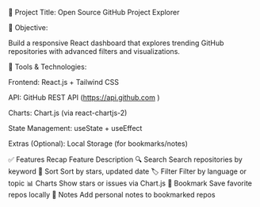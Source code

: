 🚀 Project Title:
Open Source GitHub Project Explorer

🎯 Objective:

Build a responsive React dashboard that explores trending GitHub repositories with advanced filters and visualizations.

🧰 Tools & Technologies:

Frontend: React.js + Tailwind CSS

API: GitHub REST API (https://api.github.com
)

Charts: Chart.js (via react-chartjs-2)

State Management: useState + useEffect

Extras (Optional): Local Storage (for bookmarks/notes)

✅ Features Recap
Feature	Description
🔍 Search	Search repositories by keyword
🌟 Sort	Sort by stars, updated date
🏷️ Filter	Filter by language or topic
📊 Charts	Show stars or issues via Chart.js
💾 Bookmark	Save favorite repos locally
📝 Notes	Add personal notes to bookmarked repos



